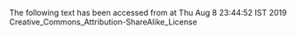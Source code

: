 The following text has been accessed from at Thu Aug 8 23:44:52 IST 2019
Creative_Commons_Attribution-ShareAlike_License
